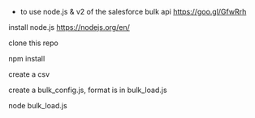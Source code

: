 
- to use node.js & v2 of the salesforce bulk api https://goo.gl/GfwRrh

install node.js https://nodejs.org/en/

clone this repo

npm install

create a csv

create a bulk_config.js, format is in bulk_load.js

node bulk_load.js
